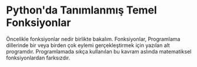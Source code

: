 # Python'da Tanımlanmış Temel Fonksiyonlar 

Öncelikle fonksiyonlar nedir birlikte bakalım. Fonksiyonlar, Programlama dillerinde bir veya birden çok eylemi gerçekleştirmek için yazılan alt programdır. Programlamada sıkça kullanılan bu kavram aslında matematiksel fonksiyonlardan farksızdır.   
